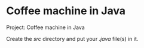 # Coffee machine in Java

Project: Coffee machine in Java

Create the *src* directory and put your *.java* file(s) in it.
